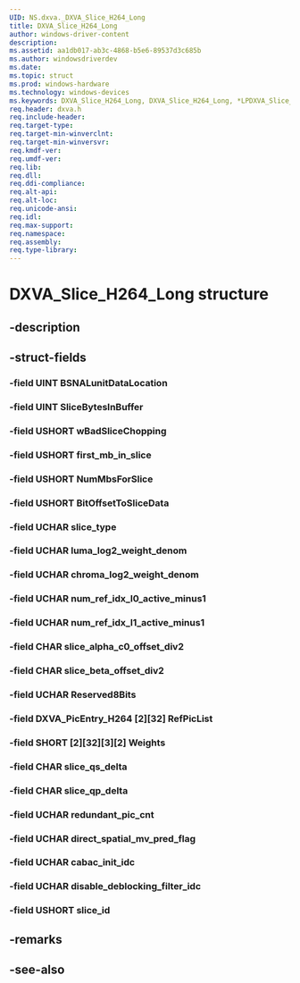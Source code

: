 ```yaml
---
UID: NS.dxva._DXVA_Slice_H264_Long
title: DXVA_Slice_H264_Long
author: windows-driver-content
description: 
ms.assetid: aa1db017-ab3c-4868-b5e6-89537d3c685b
ms.author: windowsdriverdev
ms.date: 
ms.topic: struct
ms.prod: windows-hardware
ms.technology: windows-devices
ms.keywords: DXVA_Slice_H264_Long, DXVA_Slice_H264_Long, *LPDXVA_Slice_H264_Long
req.header: dxva.h
req.include-header:
req.target-type:
req.target-min-winverclnt:
req.target-min-winversvr:
req.kmdf-ver:
req.umdf-ver:
req.lib:
req.dll:
req.ddi-compliance:
req.alt-api:
req.alt-loc:
req.unicode-ansi:
req.idl:
req.max-support:
req.namespace:
req.assembly:
req.type-library:
---
```


# DXVA_Slice_H264_Long structure

## -description



## -struct-fields

### -field UINT BSNALunitDataLocation			
 	
### -field UINT SliceBytesInBuffer			
 	
### -field USHORT wBadSliceChopping			
 	
### -field USHORT first_mb_in_slice			
 	
### -field USHORT NumMbsForSlice			
 	
### -field USHORT BitOffsetToSliceData			
 	
### -field UCHAR slice_type			
 	
### -field UCHAR luma_log2_weight_denom			
 	
### -field UCHAR chroma_log2_weight_denom			
 	
### -field UCHAR num_ref_idx_l0_active_minus1			
 	
### -field UCHAR num_ref_idx_l1_active_minus1			
 	
### -field CHAR slice_alpha_c0_offset_div2			
 	
### -field CHAR slice_beta_offset_div2			
 	
### -field UCHAR Reserved8Bits			
 	
### -field DXVA_PicEntry_H264 [2][32] RefPicList			
 	
### -field SHORT [2][32][3][2] Weights			
 	
### -field CHAR slice_qs_delta			
 	
### -field CHAR slice_qp_delta			
 	
### -field UCHAR redundant_pic_cnt			
 	
### -field UCHAR direct_spatial_mv_pred_flag			
 	
### -field UCHAR cabac_init_idc			
 	
### -field UCHAR disable_deblocking_filter_idc			
 	
### -field USHORT slice_id			
 	
## -remarks

## -see-also